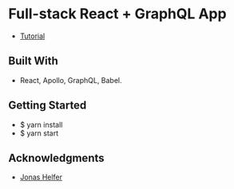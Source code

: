 # Full-stack React + GraphQL App
- [Tutorial](https://dev-blog.apollodata.com/full-stack-react-graphql-tutorial-582ac8d24e3b?_ga=2.91837594.1899759660.1507837271-393097423.1507654446)

## Built With
- React, Apollo, GraphQL, Babel.

## Getting Started
- $ yarn install
- $ yarn start

## Acknowledgments
- [Jonas Helfer](https://github.com/helfer)
